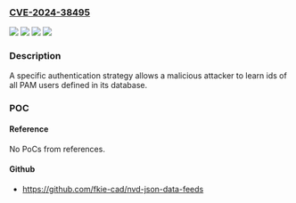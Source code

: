 ### [CVE-2024-38495](https://cve.mitre.org/cgi-bin/cvename.cgi?name=CVE-2024-38495)
![](https://img.shields.io/static/v1?label=Product&message=Symantec%20Privileged%20Access%20Management&color=blue)
![](https://img.shields.io/static/v1?label=Version&message=3.4.6%20&color=brightgreen)
![](https://img.shields.io/static/v1?label=Version&message=4.1.0%20-%204.1.7%20&color=brightgreen)
![](https://img.shields.io/static/v1?label=Vulnerability&message=n%2Fa&color=blue)

### Description

A specific authentication strategy allows a malicious attacker to learn ids of all PAM users defined in its database.

### POC

#### Reference
No PoCs from references.

#### Github
- https://github.com/fkie-cad/nvd-json-data-feeds

